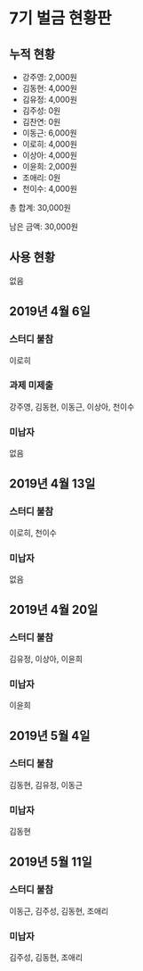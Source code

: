 # 7기 벌금 현황판

## 누적 현황

- 강주영: 2,000원
- 김동현: 4,000원
- 김유정: 4,000원
- 김주성: 0원
- 김찬연: 0원
- 이동근: 6,000원
- 이로히: 4,000원
- 이상아: 4,000원
- 이윤희: 2,000원
- 조애리: 0원
- 천이수: 4,000원

총 합계: 30,000원

남은 금액: 30,000원

## 사용 현황

없음

## 2019년 4월 6일

### 스터디 불참

이로히

### 과제 미제출

강주영, 김동현, 이동근, 이상아, 천이수

### 미납자

없음

## 2019년 4월 13일

### 스터디 불참

이로히, 천이수

### 미납자

없음

## 2019년 4월 20일

### 스터디 불참

김유정, 이상아, 이윤희

### 미납자

이윤희

## 2019년 5월 4일

### 스터디 불참

김동현, 김유정, 이동근

### 미납자

김동현

## 2019년 5월 11일

### 스터디 불참

이동근, 김주성, 김동현, 조애리

### 미납자

김주성, 김동현, 조애리
